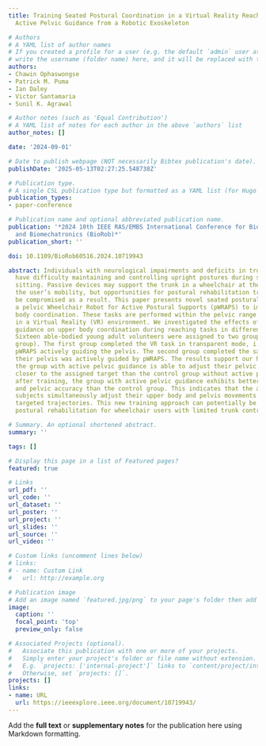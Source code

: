 ```yaml
---
title: Training Seated Postural Coordination in a Virtual Reality Reaching Game by
  Active Pelvic Guidance from a Robotic Exoskeleton

# Authors
# A YAML list of author names
# If you created a profile for a user (e.g. the default `admin` user at `content/authors/admin/`), 
# write the username (folder name) here, and it will be replaced with their full name and linked to their profile.
authors:
- Chawin Ophaswongse
- Patrick M. Puma
- Ian Daley
- Victor Santamaria
- Sunil K. Agrawal

# Author notes (such as 'Equal Contribution')
# A YAML list of notes for each author in the above `authors` list
author_notes: []

date: '2024-09-01'

# Date to publish webpage (NOT necessarily Bibtex publication's date).
publishDate: '2025-05-13T02:27:25.548738Z'

# Publication type.
# A single CSL publication type but formatted as a YAML list (for Hugo requirements).
publication_types:
- paper-conference

# Publication name and optional abbreviated publication name.
publication: '*2024 10th IEEE RAS/EMBS International Conference for Biomedical Robotics
  and Biomechatronics (BioRob)*'
publication_short: ''

doi: 10.1109/BioRob60516.2024.10719943

abstract: Individuals with neurological impairments and deficits in trunk control
  have difficulty maintaining and controlling upright postures during static or dynamic
  sitting. Passive devices may support the trunk in a wheelchair at the expense of
  the user’s mobility, but opportunities for postural rehabilitation training may
  be compromised as a result. This paper presents novel seated postural training using
  a pelvic Wheelchair Robot for Active Postural Supports (pWRAPS) to improve upper
  body coordination. These tasks are performed within the pelvic range of motion (ROM)
  in a Virtual Reality (VR) environment. We investigated the effects of active pelvic
  guidance on upper body coordination during reaching tasks in different directions.
  Sixteen able-bodied young adult volunteers were assigned to two groups (eight per
  group). The first group completed the VR task in transparent mode, i.e., without
  pWRAPS actively guiding the pelvis. The second group completed the same task while
  their pelvis was actively guided by pWRAPS. The results support our hypothesis that
  the group with active pelvic guidance is able to adjust their pelvic trajectory
  closer to the assigned target than the control group without active pWRAPS. Moreover,
  after training, the group with active pelvic guidance exhibits better hand-tracking
  and pelvic accuracy than the control group. This indicates that the actively guided
  subjects simultaneously adjust their upper body and pelvis movements towards their
  targeted trajectories. This new training approach can potentially be adapted to
  postural rehabilitation for wheelchair users with limited trunk control.

# Summary. An optional shortened abstract.
summary: ''

tags: []

# Display this page in a list of Featured pages?
featured: true

# Links
url_pdf: ''
url_code: ''
url_dataset: ''
url_poster: ''
url_project: ''
url_slides: ''
url_source: ''
url_video: ''

# Custom links (uncomment lines below)
# links:
# - name: Custom Link
#   url: http://example.org

# Publication image
# Add an image named `featured.jpg/png` to your page's folder then add a caption below.
image:
  caption: ''
  focal_point: 'top'
  preview_only: false

# Associated Projects (optional).
#   Associate this publication with one or more of your projects.
#   Simply enter your project's folder or file name without extension.
#   E.g. `projects: ['internal-project']` links to `content/project/internal-project/index.md`.
#   Otherwise, set `projects: []`.
projects: []
links:
- name: URL
  url: https://ieeexplore.ieee.org/document/10719943/
---
```


Add the **full text** or **supplementary notes** for the publication here using Markdown formatting.
